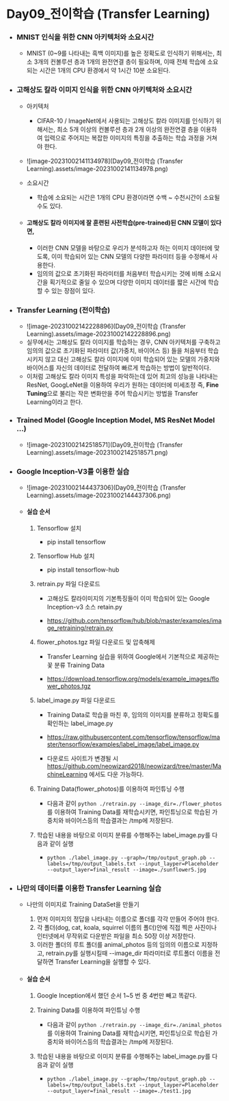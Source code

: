# Day09_전이학습 (Transfer Learning)



- ### MNIST 인식을 위한 CNN 아키텍처와 소요시간

  - MNIST (0~9를 나타내는 흑백 이미지)를 높은 정확도로 인식하기 위해서는, 최소 3개의 컨볼루션 층과 1개의 완전연결 층이 필요하며, 이때 전체 학습에 소요되는 시간은 1개의 CPU 환경에서 약 1시간 10분 소요된다.



- ### 고해상도 칼라 이미지 인식을 위한 CNN 아키텍처와 소요시간

  - 아키텍처
    - CIFAR-10 / ImageNet에서 사용되는 고해상도 칼라 이미지를 인식하기 위해서는, 최소 5개 이상의 컨볼루션 층과 2개 이상의 완전연결 층을 이용하여 입력으로 주어지는 복잡한 이미지의 특징을 추출하는 학습 과정을 거쳐야 한다.
  - ![image-20231002141134978](Day09_전이학습 (Transfer Learning).assets/image-20231002141134978.png)
  - 소요시간
    - 학습에 소요되는 시간은 1개의 CPU 환경이라면 수백 ~ 수천시간이 소요될 수도 있다.

  - #### 고해상도 칼라 이미지에 잘 훈련된 사전학습(pre-trained)된 CNN 모델이 있다면, 

    - 이러한 CNN 모델을 바탕으로 우리가 분석하고자 하는 이미지 데이터에 맞도록, 이미 학습되어 있는 CNN 모델의 다양한 파라미터 등을 수정해서 사용한다.
    - 임의의 값으로 초기화된 파라미터를 처음부터 학습시키는 것에 비해 소요시간을 획기적으로 줄일 수 있으며 다양한 이미지 데이터를 짧은 시간에 학습 할 수 있는 장점이 있다. 



- ### Transfer Learning (전이학습)

  - ![image-20231002142228896](Day09_전이학습 (Transfer Learning).assets/image-20231002142228896.png)
  - 실무에서는 고해상도 칼라 이미지를 학습하는 경우, CNN 아키텍처를 구축하고 임의의 값으로 초기화된 파라미터 값(가중치, 바이어스 등) 들을 처음부터 학습시키지 않고 대신 고해상도 칼라 이미지에 이미 학습되어 있는 모델의 가중치와 바이어스를 자신의 데이터로 전달하여 빠르게 학습하는 방법이 일반적이다.
  - 이처럼 고해상도 칼라 이미지 특성을 파악하는데 있어 최고의 성능을 나타내는 ResNet, GoogLeNet을 이용하여 우리가 원하는 데이터에 미세조정 즉, **Fine Tuning**으로 불리는 작은 변화만을 주어 학습시키는 방법을 Transfer Learning이라고 한다.



- ###  Trained Model (Google Inception Model, MS ResNet Model ...)

  - ![image-20231002142518571](Day09_전이학습 (Transfer Learning).assets/image-20231002142518571.png)



- ### Google Inception-V3를 이용한 실습

  - ![image-20231002144437306](Day09_전이학습 (Transfer Learning).assets/image-20231002144437306.png)

  - #### 실습 순서
  
    1. Tensorflow 설치
       - pip install tensorflow
    
    2. Tensorflow Hub 설치
       - pip install tensorflow-hub
    
    3. retrain.py 파일 다운로드
    
       - 고해상도 칼라이미지의 기본특징들이 이미 학습되어 있는 Google Inception-v3 소스 retain.py
    
       - https://github.com/tensorflow/hub/blob/master/examples/image_retraining/retrain.py
    
    4. flower_photos.tgz 파일 다운로드 및 압축해제
    
       - Transfer Learning 실습을 위하여 Google에서 기본적으로 제공하는 꽃 분류 Training Data
    
       - https://download.tensorflow.org/models/example_images/flower_photos.tgz
    
    5. label_image.py 파일 다운로드
    
       - Training Data로 학습을 마친 후, 임의의 이미지를 분류하고 정확도를 확인하는 label_image.py
    
       - https://raw.githubusercontent.com/tensorflow/tensorflow/master/tensorflow/examples/label_image/label_image.py
    
       - 다운로드 사이트가 변경될 시 https://github.com/neowizard2018/neowizard/tree/master/MachineLearning 에서도 다운 가능하다.
    
    6. Training Data(flower_photos)를 이용하여 파인튜닝 수행
    
       - 다음과 같이 `python ./retrain.py --image_dir=./flower_photos`를 이용하여 Training Data를 재학습시키면, 파인튜닝으로 학습된 가중치와 바이어스등의 학습결과는 /tmp에 저장된다.
    
    7. 학습된 내용을 바탕으로 이미지 분류를 수행해주는 label_image.py를 다음과 같이 실행
    
       - `python ./label_image.py --graph=/tmp/output_graph.pb --labels=/tmp/output_labels.txt --input_layper=Placeholder --output_layer=final_result --image=./sunflower5.jpg`



- ### 나만의 데이터를 이용한 Transfer Learning 실습

  - 나만의 이미지로 Training DataSet을 만들기
    1. 먼저 이미지의 정답을 나타내는 이름으로 폴더를 각각 만들어 주어야 한다.
    2. 각 폴더(dog, cat, koala, squirrel 이름의 폴더)안에 직접 찍은 사진이나 인터넷에서 무작위로 다운받은 파일을 최소 50장 이상 저장한다.
    3. 이러한 폴더의 루트 폴더를 animal_photos 등의 임의의 이름으로 지정하고, retrain.py를 실행시킬때 --image_dir 파라미터로 루트폴더 이름을 전달하면 Transfer Learning을 실행할 수 있다.

  - #### 실습 순서

    1. Google Inception에서 했던 순서 1~5 번 중 4번만 빼고 똑같다.

    2. Training Data를 이용하여 파인튜닝 수행

       - 다음과 같이 `python ./retrain.py --image_dir=./animal_photos`를 이용하여 Training Data를 재학습시키면, 파인튜닝으로 학습된 가중치와 바이어스등의 학습결과는 /tmp에 저장된다.

    3. 학습된 내용을 바탕으로 이미지 분류를 수행해주는 label_image.py를 다음과 같이 실행

       - `python ./label_image.py --graph=/tmp/output_graph.pb --labels=/tmp/output_labels.txt --input_layper=Placeholder --output_layer=final_result --image=./test1.jpg`

       
